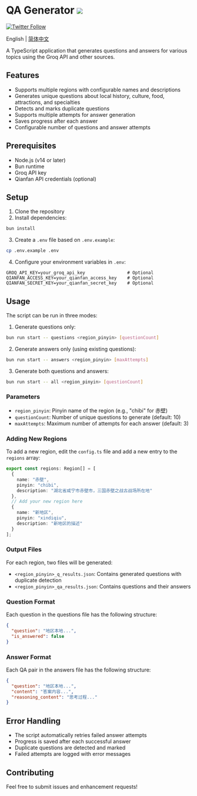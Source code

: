 # QA Generator ![](https://img.shields.io/badge/A%20FRAD%20PRODUCT-WIP-yellow)

[![Twitter Follow](https://img.shields.io/twitter/follow/FradSer?style=social)](https://twitter.com/FradSer)

English | [简体中文](README.zh-CN.md)

A TypeScript application that generates questions and answers for various topics using the Groq API and other sources.

## Features

- Supports multiple regions with configurable names and descriptions
- Generates unique questions about local history, culture, food, attractions, and specialties
- Detects and marks duplicate questions
- Supports multiple attempts for answer generation
- Saves progress after each answer
- Configurable number of questions and answer attempts

## Prerequisites

- Node.js (v14 or later)
- Bun runtime
- Groq API key
- Qianfan API credentials (optional)

## Setup

1. Clone the repository
2. Install dependencies:
```bash
bun install
```
3. Create a `.env` file based on `.env.example`:
```bash
cp .env.example .env
```
4. Configure your environment variables in `.env`:
```
GROQ_API_KEY=your_groq_api_key                # Optional
QIANFAN_ACCESS_KEY=your_qianfan_access_key    # Optional
QIANFAN_SECRET_KEY=your_qianfan_secret_key    # Optional
```

## Usage

The script can be run in three modes:

1. Generate questions only:
```bash
bun run start -- questions <region_pinyin> [questionCount]
```

2. Generate answers only (using existing questions):
```bash
bun run start -- answers <region_pinyin> [maxAttempts]
```

3. Generate both questions and answers:
```bash
bun run start -- all <region_pinyin> [questionCount]
```

### Parameters

- `region_pinyin`: Pinyin name of the region (e.g., "chibi" for 赤壁)
- `questionCount`: Number of unique questions to generate (default: 10)
- `maxAttempts`: Maximum number of attempts for each answer (default: 3)

### Adding New Regions

To add a new region, edit the `config.ts` file and add a new entry to the `regions` array:

```typescript
export const regions: Region[] = [
  {
    name: "赤壁",
    pinyin: "chibi",
    description: "湖北省咸宁市赤壁市，三国赤壁之战古战场所在地"
  },
  // Add your new region here
  {
    name: "新地区",
    pinyin: "xindiqiu",
    description: "新地区的描述"
  }
];
```

### Output Files

For each region, two files will be generated:

- `<region_pinyin>_q_results.json`: Contains generated questions with duplicate detection
- `<region_pinyin>_qa_results.json`: Contains questions and their answers

### Question Format

Each question in the questions file has the following structure:
```json
{
  "question": "地区本地...",
  "is_answered": false
}
```

### Answer Format

Each QA pair in the answers file has the following structure:
```json
{
  "question": "地区本地...",
  "content": "答案内容...",
  "reasoning_content": "思考过程..."
}
```

## Error Handling

- The script automatically retries failed answer attempts
- Progress is saved after each successful answer
- Duplicate questions are detected and marked
- Failed attempts are logged with error messages

## Contributing

Feel free to submit issues and enhancement requests!
